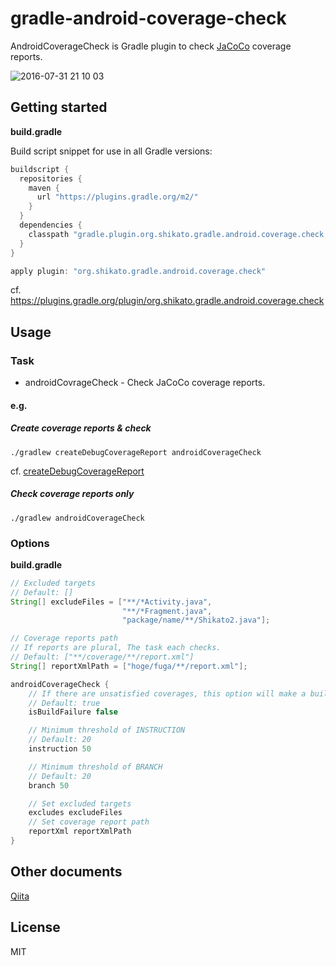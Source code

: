 # gradle-android-coverage-check

AndroidCoverageCheck is Gradle plugin to check [JaCoCo](https://www.eclemma.org/jacoco/) coverage reports.  

![2016-07-31 21 10 03](https://cloud.githubusercontent.com/assets/4592677/17276406/b7f4547a-5763-11e6-8a8a-cbc36b53ea8a.png)
 
## Getting started
**build.gradle**  

Build script snippet for use in all Gradle versions:
```groovy
buildscript {
  repositories {
    maven {
      url "https://plugins.gradle.org/m2/"
    }
  }
  dependencies {
    classpath "gradle.plugin.org.shikato.gradle.android.coverage.check:gradle-android-coverage-check:1.0.0"
  }
}

apply plugin: "org.shikato.gradle.android.coverage.check"
```

cf. https://plugins.gradle.org/plugin/org.shikato.gradle.android.coverage.check

## Usage

### Task
* androidCovrageCheck - Check JaCoCo coverage reports.  

#### e.g.
##### Create coverage reports & check
```
./gradlew createDebugCoverageReport androidCoverageCheck  
```
cf. [createDebugCoverageReport](https://developer.android.com/studio/releases/gradle-plugin)

##### Check coverage reports only
```
./gradlew androidCoverageCheck  
```

### Options
**build.gradle**

```groovy
// Excluded targets
// Default: []
String[] excludeFiles = ["**/*Activity.java",
                         "**/*Fragment.java",
                         "package/name/**/Shikato2.java"];

// Coverage reports path
// If reports are plural, The task each checks.
// Default: ["**/coverage/**/report.xml"]
String[] reportXmlPath = ["hoge/fuga/**/report.xml"];

androidCoverageCheck {
    // If there are unsatisfied coverages, this option will make a build failure.
    // Default: true
    isBuildFailure false

    // Minimum threshold of INSTRUCTION
    // Default: 20
    instruction 50

    // Minimum threshold of BRANCH
    // Default: 20
    branch 50

    // Set excluded targets
    excludes excludeFiles
    // Set coverage report path
    reportXml reportXmlPath
}

```

## Other documents
[Qiita](http://qiita.com/shikato/items/9869719ab5e22ee9d061)

## License
MIT
